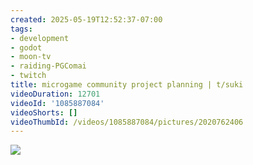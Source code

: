 ```yaml
---
created: 2025-05-19T12:52:37-07:00
tags:
- development
- godot
- moon-tv
- raiding-PGComai
- twitch
title: microgame community project planning | t/suki
videoDuration: 12701
videoId: '1085887084'
videoShorts: []
videoThumbId: /videos/1085887084/pictures/2020762406
---
```


![](20250519195237.jpg)
